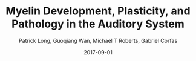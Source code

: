 ---
title: Myelin Development, Plasticity, and Pathology in the Auditory System
author: Patrick Long, Guoqiang Wan, Michael T Roberts, Gabriel Corfas
date: '2017-09-01'
slug: auditory-myelin
categories:
  - Publication
tags:
- auditory
- circuits
- deafness
- hearing
- myelin
authors:
- Patrick Long
- Guoqiang Wan
- Michael T Roberts
- Gabriel Corfas
doi: '10.1002/dneu.22538'
publishDate: '2020-04-03T16:08:45+10:00'
publication_types:
  - '2'
publication: '*Developmental Neurobiology*'
publication_short: '*Developmental Neurobiology*'
abstract: ''
summary: ''
featured: no
url_pdf: ~
url_code: ~
url_dataset: ~
url_poster: ~
url_project: ~
url_slides: ~
url_source: ~
url_video: ~
image:
  caption: ''
focal_point: ''
preview_only: no
projects: []
slides: ''
---